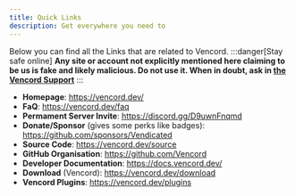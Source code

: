 ```yaml
---
title: Quick Links
description: Get everywhere you need to
---
```


Below you can find all the Links that are related to Vencord.
:::danger[Stay safe online]
**Any site or account not explicitly mentioned here claiming to be us is fake and likely malicious. Do not use it. When in doubt, ask in [the Vencord Support](https://discord.com/channels/1015060230222131221/1026515880080842772)**
:::

-   **Homepage**: https://vencord.dev/
-   **FaQ**: https://vencord.dev/faq
-   **Permament Server Invite**: https://discord.gg/D9uwnFnqmd
-   **Donate/Sponsor** (gives some perks like badges): https://github.com/sponsors/Vendicated
-   **Source Code**: https://vencord.dev/source
-   **GitHub Organisation**: https://github.com/Vencord
-   **Developer Documentation**: https://docs.vencord.dev/
-   **Download** (Vencord): https://vencord.dev/download
-   **Vencord Plugins**: https://vencord.dev/plugins
